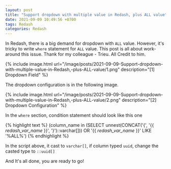 ```yaml
---
layout: post
title: "Support dropdown with multiple value in Redash, plus ALL value"
date: 2021-09-09 10:49:56 +0700
tags: Redash
categories: Redash
---
```


In Redash, there is a big demand for dropdown with `ALL` value. However, it's tricky to write `where` statement for `ALL` value. This post is all about work-around this issue.
Thank for my colleague - Trieu. All Credit to him.

{% include image.html url="/image/posts/2021-09-09-Support-dropdown-with-multiple-value-in-Redash,-plus-ALL-value/1.png" description="[1] Dropdown Field" %}

The dropdown configuration is in the following image.

{% include image.html url="/image/posts/2021-09-09-Support-dropdown-with-multiple-value-in-Redash,-plus-ALL-value/2.png" description="[2] Dropdown Configuration" %}

In the `where` section, condition statement should look like this one

{% highlight text %}
(column_name in (SELECT unnest(CONCAT('{', '{{ _redash_var_name_ }}', '}')::varchar[])) OR '{{ _redash_var_name_ }}' LIKE '%ALL%')
{% endhighlight %}

In the script above, it cast to `varchar[]`, if column typed `uuid`, change the casted type to `::uuid[]`

And It's all done, you are ready to go!
